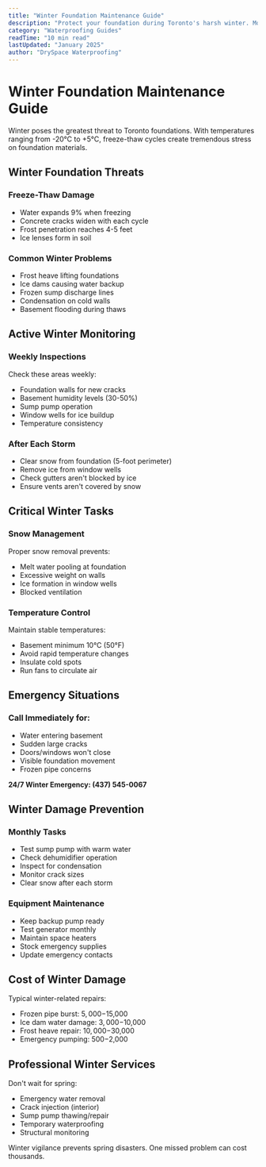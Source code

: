 ```yaml
---
title: "Winter Foundation Maintenance Guide"
description: "Protect your foundation during Toronto's harsh winter. Monitor freeze-thaw cycles, prevent ice damage, and maintain your basement through cold months."
category: "Waterproofing Guides"
readTime: "10 min read"
lastUpdated: "January 2025"
author: "DrySpace Waterproofing"
---
```


# Winter Foundation Maintenance Guide

Winter poses the greatest threat to Toronto foundations. With temperatures ranging from -20°C to +5°C, freeze-thaw cycles create tremendous stress on foundation materials.

## Winter Foundation Threats

### Freeze-Thaw Damage
- Water expands 9% when freezing
- Concrete cracks widen with each cycle
- Frost penetration reaches 4-5 feet
- Ice lenses form in soil

### Common Winter Problems
- Frost heave lifting foundations
- Ice dams causing water backup
- Frozen sump discharge lines
- Condensation on cold walls
- Basement flooding during thaws

## Active Winter Monitoring

### Weekly Inspections
Check these areas weekly:
- Foundation walls for new cracks
- Basement humidity levels (30-50%)
- Sump pump operation
- Window wells for ice buildup
- Temperature consistency

### After Each Storm
- Clear snow from foundation (5-foot perimeter)
- Remove ice from window wells
- Check gutters aren't blocked by ice
- Ensure vents aren't covered by snow

## Critical Winter Tasks

### Snow Management
Proper snow removal prevents:
- Melt water pooling at foundation
- Excessive weight on walls
- Ice formation in window wells
- Blocked ventilation

### Temperature Control
Maintain stable temperatures:
- Basement minimum 10°C (50°F)
- Avoid rapid temperature changes
- Insulate cold spots
- Run fans to circulate air

## Emergency Situations

### Call Immediately for:
- Water entering basement
- Sudden large cracks
- Doors/windows won't close
- Visible foundation movement
- Frozen pipe concerns

**24/7 Winter Emergency: (437) 545-0067**

## Winter Damage Prevention

### Monthly Tasks
- Test sump pump with warm water
- Check dehumidifier operation
- Inspect for condensation
- Monitor crack sizes
- Clear snow after each storm

### Equipment Maintenance
- Keep backup pump ready
- Test generator monthly
- Maintain space heaters
- Stock emergency supplies
- Update emergency contacts

## Cost of Winter Damage

Typical winter-related repairs:
- Frozen pipe burst: $5,000-$15,000
- Ice dam water damage: $3,000-$10,000
- Frost heave repair: $10,000-$30,000
- Emergency pumping: $500-$2,000

## Professional Winter Services

Don't wait for spring:
- Emergency water removal
- Crack injection (interior)
- Sump pump thawing/repair
- Temporary waterproofing
- Structural monitoring

Winter vigilance prevents spring disasters. One missed problem can cost thousands.
